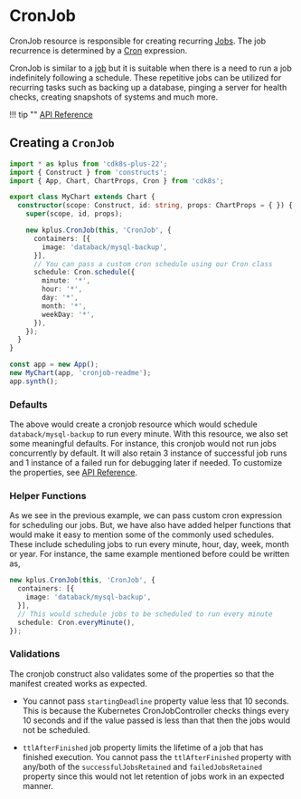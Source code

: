 # CronJob

CronJob resource is responsible for creating recurring [Jobs](https://kubernetes.io/docs/concepts/workloads/controllers/job/). The job recurrence is determined by a [Cron](https://github.com/cdk8s-team/cdk8s-core/blob/2.x/src/cron.ts) expression.

CronJob is similar to a [job](https://cdk8s.io/docs/latest/plus/job/) but it is suitable when there is a need to run a job indefinitely following a schedule. These repetitive jobs can be utilized for recurring tasks such as backing up a database, pinging a server for health checks, creating snapshots of systems and much more.

!!! tip ""
     [API Reference](../../reference/cdk8s-plus-22/typescript.md#cronjob)

## Creating a `CronJob`

```typescript
import * as kplus from 'cdk8s-plus-22';
import { Construct } from 'constructs';
import { App, Chart, ChartProps, Cron } from 'cdk8s';

export class MyChart extends Chart {
  constructor(scope: Construct, id: string, props: ChartProps = { }) {
    super(scope, id, props);

    new kplus.CronJob(this, 'CronJob', {
      containers: [{
        image: 'databack/mysql-backup',
      }],
      // You can pass a custom cron schedule using our Cron class
      schedule: Cron.schedule({
        minute: '*',
        hour: '*',
        day: '*',
        month: '*',
        weekDay: '*',
      }),
    });
  }
}

const app = new App();
new MyChart(app, 'cronjob-readme');
app.synth();

```

### Defaults

The above would create a cronjob resource which would schedule `databack/mysql-backup` to run every minute. With this resource, we also set some meaningful defaults. For instance, this cronjob would not run jobs concurrently by default. It will also retain 3 instance of successful job runs and 1 instance of a failed run for debugging later if needed. To customize the properties, see [API Reference](../../reference/cdk8s-plus-22/typescript.md#cronjob).

### Helper Functions

As we see in the previous example, we can pass custom cron expression for scheduling our jobs. But, we have also have added helper functions that would make it easy to mention some of the commonly used schedules. These include scheduling jobs to run every minute, hour, day, week, month or year. For instance, the same example mentioned before could be written as,

```typescript
new kplus.CronJob(this, 'CronJob', {
  containers: [{
    image: 'databack/mysql-backup',
  }],
  // This would schedule jobs to be scheduled to run every minute
  schedule: Cron.everyMinute(),
});
```

### Validations

The cronjob construct also validates some of the properties so that the manifest created works as expected.

* You cannot pass `startingDeadline` property value less that 10 seconds. This is because the Kubernetes CronJobController checks things every 10 seconds and if the value passed is less than that then the jobs would not be scheduled.

* `ttlAfterFinished` job property limits the lifetime of a job that has finished execution. You cannot pass the `ttlAfterFinished` property with any/both of the `successfulJobsRetained` and `failedJobsRetained` property since this would not let retention of jobs work in an expected manner.
